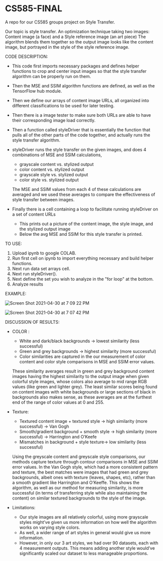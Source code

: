 # CS585-FINAL
A repo for our CS585 groups project on Style Transfer.

Our topic is style transfer. An optimization technique taking two images: Content image (a face) and a Style reference image (an art piece)
The algorithm blends them together so the output image looks like the content image, but portrayed in the style of the style reference image. 

CODE DESCRIPTION: 
- This code first imports necessary packages and defines helper functions to crop and center input images so that the style transfer algorithm can be properly run on them. 
- Then the MSE and SSIM algorithm functions are defined, as well as the TensorFlow hub module. 

- Then we define our arrays of content image URLs, all organized into different classifications to be used for later testing.

- Then there is a image tester to make sure both URLs are able to have their corresponding image load correctly.

- Then a function called styleDriver that is essentially the function that pulls all of the other parts of the code together, and actually runs the style transfer algorithm. 

- styleDriver runs the style transfer on the given images, and does 4 combinations of MSE and SSIM calculations,
  -  grayscale content vs. stylized output
  -  color content vs. stylized output
  -  grayscale style vs. stylized output
  -  color style vs. stylized output
  
  The MSE and SSIM values from each 4 of these calculations are averaged and we used these averages to compare the effectiveness of style transfer between images.

- Finally there is a cell containing a loop to facilitate running styleDriver on a set of content URLs
  - This prints out a picture of the content image, the style image, and the stylized output image
  - Below the avg MSE and SSIM for this style transfer is printed.

TO USE:
1. Upload ipynb to google COLAB.
2. Run first cell on ipynb to import everything necessary and build helper functions.
3. Next run data set arrays cell.
4. Next run styleDriver().
5. Next define the set you wish to analyze in the "for loop" at the bottom.
6. Analyze results 


EXAMPLE:

![Screen Shot 2021-04-30 at 7 09 22 PM](https://user-images.githubusercontent.com/61470389/116762164-95298d80-a9e7-11eb-9760-09c9178fa5a4.png)

![Screen Shot 2021-04-30 at 7 07 42 PM](https://user-images.githubusercontent.com/61470389/116762078-58f62d00-a9e7-11eb-98a3-cb55c0eee3cc.png)

DISCUSSION OF RESULTS:
- COLOR : 
    - White and dark/black backgrounds → lowest similarity (less successful)
    - Green and grey backgrounds → highest similarity (more successful)
    - Color similarities are captured in the our measurement of color content and color style comparisons in MSE and SSIM error values. 
    
    These similarity averages result in green and grey background content images having the highest similarity to the output image when given colorful style images,
    whose colors also average to mid range RGB values (like green and lighter grey). The least similar scores being found on content images with white backgrounds 
    or large sections of black in backgrounds also makes sense, as these averages are at the furthest end of the range of color values at 0 and 255. 
    
 - Texture:
    - Textured content image + textured style → high similarity (more successful) →  Van Gogh
    - Smooth/gradient background + smooth style → high similarity (more successful) → Harrington and O’Keefe
    - Mismatches in background + style texture→ low similarity (less successful)

    Using the greyscale content and greyscale style comparisons, our methods capture texture through contour comparisons in MSE and SSIM error values. 
    In the Van Gogh style, which had a more consistent pattern and texture, the best matches were images that had green and grey backgrounds, albeit ones with
    texture (leaves, shapes, etc), rather than a smooth gradient like Harrington and O’Keeffe. 
    This shows the algorithm, as well as our method for measuring 
    similarity, is more successful (in terms of transferring style while also maintaining the content) on similar textured backgrounds to the style of the image. 

- Limitations:
    - Our style images are all relatively colorful, using more grayscale styles might’ve given us more information on how well the algorithm works on varying style colors.
    - As well, a wider range of art styles in general would give us more information.
    - However, in only our 3 art styles, we had over 90 datasets, each with 4 measurement outputs. This means adding another style would’ve significantly scaled our dataset to less manageable proportions.

